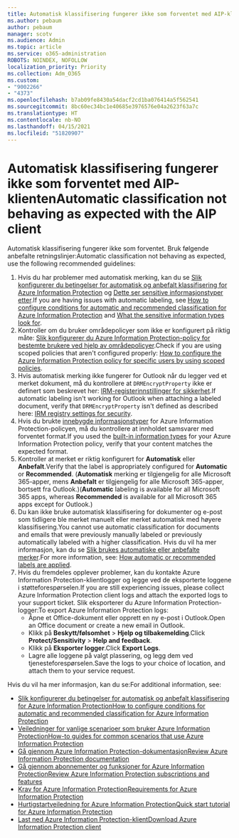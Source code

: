 ```yaml
---
title: Automatisk klassifisering fungerer ikke som forventet med AIP-klienten
ms.author: pebaum
author: pebaum
manager: scotv
ms.audience: Admin
ms.topic: article
ms.service: o365-administration
ROBOTS: NOINDEX, NOFOLLOW
localization_priority: Priority
ms.collection: Adm_O365
ms.custom:
- "9002266"
- "4373"
ms.openlocfilehash: b7ab09fe8430a54dacf2cd1ba076414a5f562541
ms.sourcegitcommit: 8bc60ec34bc1e40685e3976576e04a2623f63a7c
ms.translationtype: HT
ms.contentlocale: nb-NO
ms.lasthandoff: 04/15/2021
ms.locfileid: "51820907"
---
```

# <a name="automatic-classification-not-behaving-as-expected-with-the-aip-client"></a><span data-ttu-id="40736-102">Automatisk klassifisering fungerer ikke som forventet med AIP-klienten</span><span class="sxs-lookup"><span data-stu-id="40736-102">Automatic classification not behaving as expected with the AIP client</span></span>

<span data-ttu-id="40736-103">Automatisk klassifisering fungerer ikke som forventet. Bruk følgende anbefalte retningslinjer:</span><span class="sxs-lookup"><span data-stu-id="40736-103">Automatic classification not behaving as expected, use the following recommended guidelines:</span></span>

1. <span data-ttu-id="40736-104">Hvis du har problemer med automatisk merking, kan du se [Slik konfigurerer du betingelser for automatisk og anbefalt klassifisering for Azure Information Protection](https://docs.microsoft.com/azure/information-protection/configure-policy-classification) og [Dette ser sensitive informasjonstyper etter](https://docs.microsoft.com/microsoft-365/compliance/sensitive-information-type-entity-definitions).</span><span class="sxs-lookup"><span data-stu-id="40736-104">If you are having issues with automatic labeling, see [How to configure conditions for automatic and recommended classification for Azure Information Protection](https://docs.microsoft.com/azure/information-protection/configure-policy-classification) and [What the sensitive information types look for](https://docs.microsoft.com/microsoft-365/compliance/sensitive-information-type-entity-definitions).</span></span>
2. <span data-ttu-id="40736-105">Kontroller om du bruker områdepolicyer som ikke er konfigurert på riktig måte: [Slik konfigurerer du Azure Information Protection-policy for bestemte brukere ved hjelp av områdepolicyer](https://docs.microsoft.com/azure/information-protection/configure-policy-scope).</span><span class="sxs-lookup"><span data-stu-id="40736-105">Check if you are using scoped policies that aren't configured properly: [How to configure the Azure Information Protection policy for specific users by using scoped policies](https://docs.microsoft.com/azure/information-protection/configure-policy-scope).</span></span>
3. <span data-ttu-id="40736-106">Hvis automatisk merking ikke fungerer for Outlook når du legger ved et merket dokument, må du kontrollere at `DRMEncryptProperty` ikke er definert som beskrevet her: [IRM-registerinnstillinger for sikkerhet](https://docs.microsoft.com/deployoffice/security/protect-sensitive-messages-and-documents-by-using-irm-in-office#office-2016-irm-registry-key-options).</span><span class="sxs-lookup"><span data-stu-id="40736-106">If automatic labeling isn't working for Outlook when attaching a labeled document, verify that `DRMEncryptProperty` isn't defined as described here: [IRM registry settings for security](https://docs.microsoft.com/deployoffice/security/protect-sensitive-messages-and-documents-by-using-irm-in-office#office-2016-irm-registry-key-options).</span></span>
4. <span data-ttu-id="40736-107">Hvis du brukte [innebygde informasjonstyper](https://support.office.com/article/What-the-sensitive-information-types-look-for-fd505979-76be-4d9f-b459-abef3fc9e86b) for Azure Information Protection-policyen, må du kontrollere at innholdet samsvarer med forventet format.</span><span class="sxs-lookup"><span data-stu-id="40736-107">If you used the [built-in information types](https://support.office.com/article/What-the-sensitive-information-types-look-for-fd505979-76be-4d9f-b459-abef3fc9e86b) for your Azure Information Protection policy, verify that your content matches the expected format.</span></span>
5. <span data-ttu-id="40736-108">Kontroller at merket er riktig konfigurert for **Automatisk** eller **Anbefalt**.</span><span class="sxs-lookup"><span data-stu-id="40736-108">Verify that the label is appropriately configured for **Automatic** or **Recommended**.</span></span> <span data-ttu-id="40736-109">(**Automatisk** merking er tilgjengelig for alle Microsoft 365-apper, mens **Anbefalt** er tilgjengelig for alle Microsoft 365-apper, bortsett fra Outlook.)</span><span class="sxs-lookup"><span data-stu-id="40736-109">(**Automatic** labeling is available for all Microsoft 365 apps, whereas **Recommended** is available for all Microsoft 365 apps except for Outlook.)</span></span>
6. <span data-ttu-id="40736-110">Du kan ikke bruke automatisk klassifisering for dokumenter og e-post som tidligere ble merket manuelt eller merket automatisk med høyere klassifisering.</span><span class="sxs-lookup"><span data-stu-id="40736-110">You cannot use automatic classification for documents and emails that were previously manually labeled or previously automatically labeled with a higher classification.</span></span>  <span data-ttu-id="40736-111">Hvis du vil ha mer informasjon, kan du se [Slik brukes automatiske eller anbefalte merker](https://docs.microsoft.com/azure/information-protection/configure-policy-classification#how-automatic-or-recommended-labels-are-applied).</span><span class="sxs-lookup"><span data-stu-id="40736-111">For more information, see: [How automatic or recommended labels are applied](https://docs.microsoft.com/azure/information-protection/configure-policy-classification#how-automatic-or-recommended-labels-are-applied).</span></span>
7. <span data-ttu-id="40736-112">Hvis du fremdeles opplever problemer, kan du kontakte Azure Information Protection-klientlogger og legge ved de eksporterte loggene i støtteforespørselen.</span><span class="sxs-lookup"><span data-stu-id="40736-112">If you are still experiencing issues, please collect Azure Information Protection client logs and attach the exported logs to your support ticket.</span></span> <span data-ttu-id="40736-113">Slik eksporterer du Azure Information Protection-logger:</span><span class="sxs-lookup"><span data-stu-id="40736-113">To export Azure Information Protection logs:</span></span>
    - <span data-ttu-id="40736-114">Åpne et Office-dokument eller opprett en ny e-post i Outlook.</span><span class="sxs-lookup"><span data-stu-id="40736-114">Open an Office document or create a new email in Outlook.</span></span>
    - <span data-ttu-id="40736-115">Klikk på **Beskytt/følsomhet** > **Hjelp og tilbakemelding**.</span><span class="sxs-lookup"><span data-stu-id="40736-115">Click **Protect/Sensitivity** > **Help and feedback**.</span></span>
    - <span data-ttu-id="40736-116">Klikk på **Eksporter logger**.</span><span class="sxs-lookup"><span data-stu-id="40736-116">Click **Export Logs**.</span></span>
    - <span data-ttu-id="40736-117">Lagre alle loggene på valgt plassering, og legg dem ved tjenesteforespørselen.</span><span class="sxs-lookup"><span data-stu-id="40736-117">Save the logs to your choice of location, and attach them to your service request.</span></span>

<span data-ttu-id="40736-118">Hvis du vil ha mer informasjon, kan du se:</span><span class="sxs-lookup"><span data-stu-id="40736-118">For additional information, see:</span></span>

- [<span data-ttu-id="40736-119">Slik konfigurerer du betingelser for automatisk og anbefalt klassifisering for Azure Information Protection</span><span class="sxs-lookup"><span data-stu-id="40736-119">How to configure conditions for automatic and recommended classification for Azure Information Protection</span></span>](https://docs.microsoft.com/azure/information-protection/configure-policy-classification)
- [<span data-ttu-id="40736-120">Veiledninger for vanlige scenarioer som bruker Azure Information Protection</span><span class="sxs-lookup"><span data-stu-id="40736-120">How-to guides for common scenarios that use Azure Information Protection</span></span>](https://docs.microsoft.com/azure/information-protection/how-to-guides)
- [<span data-ttu-id="40736-121">Gå gjennom Azure Information Protection-dokumentasjon</span><span class="sxs-lookup"><span data-stu-id="40736-121">Review Azure Information Protection documentation</span></span>](https://docs.microsoft.com/azure/information-protection/what-is-information-protection)
- [<span data-ttu-id="40736-122">Gå gjennom abonnementer og funksjoner for Azure Information Protection</span><span class="sxs-lookup"><span data-stu-id="40736-122">Review Azure Information Protection subscriptions and features</span></span>](https://azure.microsoft.com/pricing/details/information-protection)
- [<span data-ttu-id="40736-123">Krav for Azure Information Protection</span><span class="sxs-lookup"><span data-stu-id="40736-123">Requirements for Azure Information Protection</span></span>](https://docs.microsoft.com/azure/information-protection/get-started/requirements)
- [<span data-ttu-id="40736-124">Hurtigstartveiledning for Azure Information Protection</span><span class="sxs-lookup"><span data-stu-id="40736-124">Quick start tutorial for Azure Information Protection</span></span>](https://docs.microsoft.com/azure/information-protection/get-started/infoprotect-quick-start-tutorial)
- [<span data-ttu-id="40736-125">Last ned Azure Information Protection-klient</span><span class="sxs-lookup"><span data-stu-id="40736-125">Download Azure Information Protection client</span></span>](https://www.microsoft.com/download/details.aspx?id=53018)

